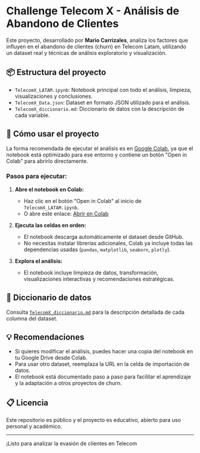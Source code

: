 # Challenge Telecom X - Análisis de Abandono de Clientes

Este proyecto, desarrollado por **Mario Carrizales**, analiza los factores que influyen en el abandono de clientes (churn) en Telecom Latam, utilizando un dataset real y técnicas de análisis exploratorio y visualización.

## 📦 Estructura del proyecto

- `TelecomX_LATAM.ipynb`: Notebook principal con todo el análisis, limpieza, visualizaciones y conclusiones.
- `TelecomX_Data.json`: Dataset en formato JSON utilizado para el análisis.
- `TelecomX_diccionario.md`: Diccionario de datos con la descripción de cada variable.

## 🚀 Cómo usar el proyecto

La forma recomendada de ejecutar el análisis es en [Google Colab](https://colab.research.google.com/), ya que el notebook está optimizado para ese entorno y contiene un botón "Open in Colab" para abrirlo directamente.

### Pasos para ejecutar:

1. **Abre el notebook en Colab:**
   - Haz clic en el botón "Open in Colab" al inicio de `TelecomX_LATAM.ipynb`.
   - O abre este enlace: [Abrir en Colab](https://colab.research.google.com/github/Principiante-en-Programacion-G8-ONE/Challenge-Telecom-X-an-lisis-de-evasi-n-de-clientes/blob/main/TelecomX_Latam.ipynb)

2. **Ejecuta las celdas en orden:**
   - El notebook descarga automáticamente el dataset desde GitHub.
   - No necesitas instalar librerías adicionales, Colab ya incluye todas las dependencias usadas (`pandas`, `matplotlib`, `seaborn`, `plotly`).

3. **Explora el análisis:**
   - El notebook incluye limpieza de datos, transformación, visualizaciones interactivas y recomendaciones estratégicas.

## 📖 Diccionario de datos

Consulta [`TelecomX_diccionario.md`](TelecomX_diccionario.md) para la descripción detallada de cada columna del dataset.

## 💡 Recomendaciones

- Si quieres modificar el análisis, puedes hacer una copia del notebook en tu Google Drive desde Colab.
- Para usar otro dataset, reemplaza la URL en la celda de importación de datos.
- El notebook está documentado paso a paso para facilitar el aprendizaje y la adaptación a otros proyectos de churn.

## 📋 Licencia

Este repositorio es público y el proyecto es educativo, abierto para uso personal y académico.

---

¡Listo para analizar la evasión de clientes en Telecom